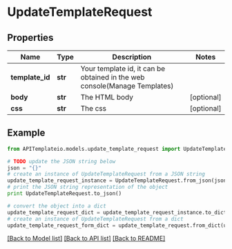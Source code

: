 # UpdateTemplateRequest


## Properties
Name | Type | Description | Notes
------------ | ------------- | ------------- | -------------
**template_id** | **str** | Your template id, it can be obtained in the web console(Manage Templates)  | 
**body** | **str** | The HTML body  | [optional] 
**css** | **str** | The css  | [optional] 

## Example

```python
from APITemplateio.models.update_template_request import UpdateTemplateRequest

# TODO update the JSON string below
json = "{}"
# create an instance of UpdateTemplateRequest from a JSON string
update_template_request_instance = UpdateTemplateRequest.from_json(json)
# print the JSON string representation of the object
print UpdateTemplateRequest.to_json()

# convert the object into a dict
update_template_request_dict = update_template_request_instance.to_dict()
# create an instance of UpdateTemplateRequest from a dict
update_template_request_form_dict = update_template_request.from_dict(update_template_request_dict)
```
[[Back to Model list]](../README.md#documentation-for-models) [[Back to API list]](../README.md#documentation-for-api-endpoints) [[Back to README]](../README.md)


